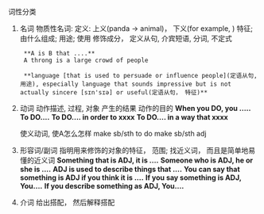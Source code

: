 词性分类
1. 名词
    物质性名词:
        定义: 上义(panda -> animal)， 下义(for example, )
        特征;
        由什么组成;
        用途;
        使用
            修饰成分，
            定义从句, 介宾短语, 分词, 不定式

        **A is B that ....**
        A throng is a large crowd of people

        **language [that is used to persuade or influence people](定语从句, 用途), especially language that sounds impressive but is not actually sincere [sɪn'sɪə] or useful(定语从句， 特征)**

2. 动词
    动作描述, 过程, 对象
    产生的结果
    动作的目的
        **When you  DO, you .....**
        **To DO....**
        **To DO.... in order to xxxx**
        **To DO.... in a way that xxxx**

    使义动词, 使A怎么怎样
        make sb/sth to do
        make sb/sth adj

3. 形容词/副词
    指明用来修饰的对象的特征， 范围; 找近义词， 而且是简单地易懂的近义词
    **Something that is ADJ, it  is ....**
    **Someone who is ADJ, he or she  is ....**
    **ADJ is used to describe things that ....**
    **You can say that something is ADJ if you think it is ....**
    **If you say something is ADJ, You....**
    **If you describe something as ADJ, You....**

5. 介词
    给出搭配， 然后解释搭配
